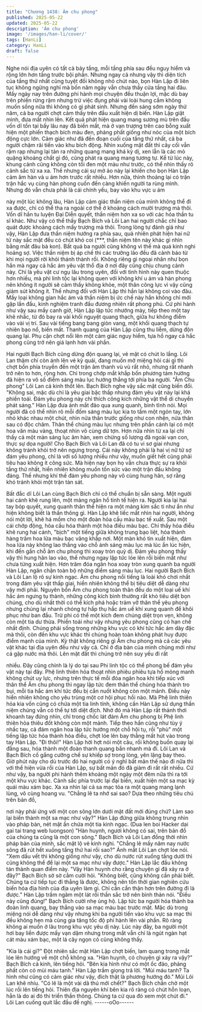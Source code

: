 ```yaml
---
title: "Chương 1438: Âm chu phong"
published: 2025-05-22
updated: 2025-05-22
description: 'Âm chu phong'
image: '/images/han-li/cover/'
tags: [HanLi]
category: HanLi
draft: false
---
```


Nghe nói địa uyên có tất cả bảy tầng, mỗi tầng phía sau đều nguy
hiểm và rộng lớn hơn tầng trước bội phần. Nhưng ngay cả nhưng
vậy thì diện tích của tầng thứ nhất cũng tuyệt đối không nhỏ chút
nào, bọn Hàn Lập đi liên tục không ngừng nghỉ mà bốn năm ngày
vẫn chưa thấy cửa tầng hai đâu.
Mấy ngày nay trên đường phi hành mọi chuyện đều thuận lợi,
mặc dù bay trên phiến rừng rậm nhưng trừ việc đụng phải vài loài
hung cầm không muốn sống nữa thì không có gì phát sinh.
Nhưng đến sáng sớm ngày thứ năm, cả ba người chợt cảm thấy
trên đầu xuất hiện dị biến.
Hàn Lập giật mình, đưa mắt nhìn lên.
Kết quả phát hiện quang mang sương mù trên đầu vốn dĩ tồn tại
bấy lâu nay đã biến mất, mà ở vạn trượng trên cao bỗng xuất
hiện một phiến thạch bích màu đen, phảng phất giống như nóc
của một bích động cực lớn.
Cảm giác như đã đến đoạn cuối của tầng thứ nhất, cả ba người
chậm rãi tiến vào khu bích động.
Nhìn xuống mặt đất thì cây cối vẫn rậm rạp nhưng lại tản ra
những quang mang khá kỳ dị, xen lẫn là các mỏ quặng khoáng
chất gì đó, cũng phát ra quang mang tương tự.
Kể từ lúc này, khung cảnh cũng không còn tối đen một màu như
trước, có thể nhìn thấy rõ cảnh sắc từ xa xa. Thế nhưng cái sự
mờ ảo này lại khiến cho bọn Hàn Lập cảm âm hàn và u ám hơn
trước rất nhiều. Hơn nữa, thỉnh thoảng lại có trận trận hắc vụ
cùng hàn phong cuốn đến càng khiến người ta rùng mình.
Nhưng đó vẫn chưa phải là cái chính yếu, bay vào khu vực u ám

này một lúc không lâu, Hàn Lập cảm giác thần niệm của mình
không thể đi xa được, chỉ có thể tha ra ngoài cơ thể ở khoảng
cách mười trượng mà thôi.
Vốn dĩ hắn tu luyện Đại Diễn quyết, thần niệm hơn xa so với các
hóa thần tu sĩ khác. Như vậy có thể thấy Bạch Bích và Lôi Lan hai
người chắc chỉ bao quát được khoảng cách mấy trượng mà thôi.
Trong lòng tự đánh giá như vậy, Hàn Lập đưa thần niệm hướng
ra phía sau, quả nhiên phát hiện hai nữ tử này sắc mặt đều có
chút khó coi (***, thần niệm tên này khác gì nhìn bằng mắt đâu bà
kon). Bất quá ba người cũng không vì thế mà quá kinh nghi
hoảng sợ.
Việc thần niệm bị áp chế thì các trưởng lão đều đã cảnh báo từ
khi mọi người rời khỏi thánh thành rồi.
Không riêng gì ngoại nhân như bọn hắn mà ngay cả hắc ám yêu
vật thổ địa ở nơi đây cũng chịu chung cảnh này. Chỉ là yêu vật cư
ngụ lâu trong uyên, đối với tình hình này quen thuộc hơn nhiều,
mà phi linh tộc lại không quen với không khí u ám và hàn phong
nên không ít người sẽ cảm thấy không khỏe, một thân công lực vì
vậy cũng giảm sút không ít.
Thế nhưng đối với Hàn Lập thì hắn lại không coi vào đâu. Mấy
loại không gian hắc ám và thần niệm bị ức chế này hắn không chỉ
mới gặp lần đầu, kinh nghiệm tranh đấu đương nhiên rất phong
phú.
Cứ phi hành như vậy sau mấy canh giờ, Hàn Lập lập tức nhướng
mày, tiếp theo một tay khẽ nhấc, từ đó bay ra vài khối nguyệt
quang thạch, giữa hư không điểm vào vài vị trí.
Sau vài tiếng bang bang giòn vang, một khối quang thạch tự
nhiên bạo nổ, biến mất.
Thanh quang của Hàn Lập cũng thu liễm, dừng độn quang lại.
Phụ cận chợt nổi lên một cảm giác nguy hiểm, tựa hồ ngay cả
hắc phong cũng trở nên giá lạnh hơn vài phần.

Hai người Bạch Bích cũng dừng độn quang lại, vẻ mặt có chút lo
lắng.
Lôi Lan thậm chí còn ánh lên vẻ kỳ quái, đang muốn mở miệng
hỏi cái gì thì chợt bốn phía truyền đến một trận âm thanh vù vù rất
nhỏ, nhưng rất nhanh trở nên to hơn, rộng hơn. Chỉ trong chớp
mắt khắp bốn phương tám hướng đã hiện ra vô số điểm sáng
màu lục hướng thẳng tới phía ba người.
"Âm Chu phong" Lôi Lan cả kinh thốt lên.
Bạch Bích nghe vậy sắc mặt cũng biến đổi.
"Không sai, mặc dù chỉ là yêu giai bậc thấp nhưng đám yêu vật
này lại khá phiền toái. Đám yêu phong này chỉ thích công kích
những vật thể di chuyển phát sáng." Hàn Lập đưa ánh mắt đảo
qua xung quanh, bình tĩnh nói.
Mọi người đã có thể nhìn rõ mỗi đốm sáng màu lục kia to tầm một
ngón tay, lớn nhỏ khác nhau một chút, nhìn nửa thân trước giống
như con nhện, nửa thân sau có độc châm. Thân thể chúng màu
lục nhưng trên phần cánh lại có một hoa văn màu vàng, thoạt
nhìn vô cùng dữ tợn. Hơn nữa nhìn từ xa lại chỉ thấy cả một màn
sáng lục âm hàn, xem chừng số lượng đã ngoài vạn con, thực sự
dọa người!
Cho Bạch Bích và Lôi Lan đã có tu vi sơ giai nhưng không tránh
khỏi trở nên ngưng trọng.
Cái này không phải là hai vị nữ tử sợ đám yêu phong, chỉ là với
số lượng nhiều như vậy, muốn giết hết cũng phải tiêu hao không
ít công sức.
Mà hiện nay bọn họ vẫn chưa thực sự ra khỏi tầng thứ nhất, hiển
nhiên không muốn tốn sức vào một trận đấu không đáng.
Thế nhưng khí thế đám yêu phong này vô cùng hung hãn, sợ
rằng khó tránh khỏi một trận tàn sát.

Bất đắc dĩ Lôi Lan cùng Bạch Bích chỉ có thể chuẩn bị sẵn sàng.
Một người hai cánh khẽ rung lên, một mảng ngân hồ tinh tế hiện
ra. Người kia lại hai tay bóp quyết, xung quanh thân thể hiện ra
một mảng kim sắc ti như ẩn như hiện không biết là thần thông gì.
Hàn Lập khẽ liếc mắt nhìn hai người, không nói một lời, khẽ há
mồm cho một đoàn hỏa cầu màu bạc tế xuất. Sau một cái chớp
động, hỏa cầu hóa thành một hỏa điều màu bạc.
Chỉ thấy hỏa điểu khẽ rung hai cánh, "bịch" một tiếng giữa không
trung bạo liệt, hóa thành hàng trăm hoa lửa màu bạc văng khắp
nơi.
Một màn khó tin xuất hiện, đám hoa lửa này không lao thẳng vào
chỗ ánh sáng màu lục mà lúc ẩn lúc hiện, khi đến gần chỗ âm chu
phong thì xoay tròn quỷ dị. Đám yêu phong thấy vậy thì hung hãn
lao vào, thế nhưng ngay lập tức lóe lên rồi biến mất như chưa
từng xuất hiện.
Hơn trăm đóa ngân hoa xoay tròn xung quanh ba người Hàn Lập,
ngăn chặn toàn bộ những điểm sáng màu lục. Hai người Bạch
Bích và Lôi Lan lộ rõ sự kinh ngạc.
Âm chu phong nổi tiếng là loài khó chơi nhất trong đám yêu vật
thấp giai, hiển nhiên không thể bị tiêu diệt dễ dàng như vậy mới
phải. Nguyên bổn Âm chu phong toàn thân đều do một loại uế khí
hắc ám ngưng tụ thành, những công kích bình thường rất khó tiêu
diệt bọn chúng, cho dù nhất thời có thể kích phá hoặc trảm vỡ
thân thể yêu phong nhưng chúng lại nhanh chóng tự hấp thụ hắc
ám uế khí xung quanh để khôi phục như ban đầu. Trừ phi có thể
một kích đem chúng diệt trọn vẹn, không còn một tia dư thừa.
Phiền toái như vậy nhưng yêu phong cũng có hạn chế nhất định.
Chúng phải sống trong những khu vực có khí tức hắc ám dày đặc
mà thôi, còn đến khu vực khác thì chúng hoàn toàn không phát
huy được điểm mạnh của mình.
Kỳ thật không riêng gì Âm chu phong mà cả các yêu vật khác tại
địa uyên đều như vậy cả. Chỉ ở địa bàn của mình chúng mới như
cá gặp nước mà thôi. Lên mặt đất thì chúng trở nên suy yếu đi rất

nhiều.
Đây cũng chính là lý do tại sau Phi linh tộc có thể phong bế đám
yêu vật này tại đây.
Phệ linh thiên hỏa thoạt nhìn phiêu phiêu tựa hồ mỏng manh
không chút uy lực, nhưng trên thực tế mỗi đóa ngân hoa khi tiếp
xúc với thân thể Âm chu phong thì ngay lập tức đem thân thể
chúng hóa thành tro bụi, mỗi tia hắc ám khí tức đều bị cắn nuốt
không còn một mảnh. Điều này hiển nhiên không cho yêu trùng
một cơ hội phục hồi nào.
Mà Phệ linh thiên hỏa kia vốn cũng có chứa một tia linh tính,
không cần Hàn Lập sử dụng thần niệm chúng vẫn có thể tự tới
diệt địch.
Nhờ đó mà Hàn Lập rất thảnh thơi khoanh tay đứng nhìn, chỉ
trong chốc lát đám Âm chu phong bị Phệ linh thiên hỏa thiêu đốt
không còn một mảnh.
Tiếp theo hắn cũng như tùy ý nhấc tay, cả đám ngân hoa lập tức
hướng một chỗ hội tụ, rồi "phù" một tiếng lập tức hóa thành hỏa
điểu, chợt lóe lên bay thẳng mất hút vào trong tay Hàn Lập. "Đi
thôi!" Hàn Lập hời hợt nói một câu, rồi không buồn quay lại đằng
sau, hóa thành một đoàn thanh quang bắn nhanh mà đi. Lôi Lan
và Bạch Bích cố gắng cưỡng chế sự khiếp sợ trong lòng, yên
lặng bay theo.
Giờ phút này cho dù trước đó hai người có ý nghĩ bất mãn thế
nào đi nữa thì với thể hiện vừa rồi của Hàn Lập, sự bất mãn đó
đã giảm đi rất rất nhiều.
Cứ như vậy, ba người phi hành thêm khoảng một ngày một đêm
nữa thì ra tới một khu vực khác. Cảnh sắc phía trước lại đại biến,
xuất hiện một sa mạc kỳ quái màu xám bạc.
Xa xa nhìn lại cả sa mạc tỏa ra một quang mang lạnh lùng, vô
cùng hoang vu.
"Chẳng lẽ ta nhớ sai sao? Dựa theo những tiêu chú trên bản đồ,

nơi này phải ứng với một con sông lớn dưới mặt đất mới đúng
chứ? Làm sao lại biến thành một sa mạc như vậy?" Hàn Lập
đứng giữa không trung nhìn vào pháp bàn, nét mặt ẩn chứa một
tia kinh ngạc.
(Dua len boi Hacker dai gai tai trang web luongson)
"Hàn huynh, ngươi không có sai, trên bản đồ của chúng ta cũng là
một con sông." Bạch Bích và Lôi Lan đồng thời nhìn pháp bàn
của mình, sắc mặt lộ vẻ kinh nghi.
"Chẳng lẽ mấy năm nay nước sông đã rút hết xuống tầng thứ hai
rồi sao?" Ánh mắt Lôi Lan chợt lóe nói.
"Xem dấu vết thì không giống như vậy, cho dù nước rút xuống
tầng dưới thì cũng không thể để lại một sa mạc như vậy được."
Hàn Lập lắc đầu không tán thành quan điểm này.
"Vậy Hàn huynh cho rằng chuyện gì đã xảy ra ở đây?" Bạch Bích
sờ sờ cằm cười hỏi.
"Không biết, cũng không cần phải biết. Chúng ta cứ tiếp tục đi
thẳng là được, không nên tốn thời gian nghiên cứu biến hóa địa
hình của địa uyên làm gì. Chỉ cần cẩn thận hơn trên đường đi là
được." Hàn Lập trầm ngâm một lát rồi thần sắc trở nên bình thản
nói.
"Điều này cũng đúng!" Bạch Bích cười nhẹ ủng hộ.
Lập tức ba người hóa thành ba đoàn linh quang, bay thẳng vào
sa mạc màu bạc trước mặt.
Mặc dù trong miệng nói dễ dàng như vậy nhưng khi ba người tiến
vào khu vực sa mạc thì đều không hẹn mà cùng gia tăng tốc độ
phi hành lên vài phần. Rõ ràng không ai muốn ở lâu trong khu
vực yêu dị này.
Lúc này đây, ba người một hơi bay liền được mấy vạn dặm
nhưng trong mắt vẫn chỉ là ngút ngàn hạt cát màu xám bạc, một
lá cây ngọn cỏ cũng không thấy.

"Kia là cái gì?" Đột nhiên sắc mặt Hàn Lập chợt biến, lam quang
trong mắt lóe lên hướng về một chỗ không xa.
"Hàn huynh, có chuyện gì xảy ra vậy?" Bạch Bích cả kinh, lên
tiếng hỏi.
"Bên kia hình như có một ốc đảo, phảng phất còn có mùi máu
tanh." Hàn Lập trầm giọng trả lời.
"Mùi máu tanh? Ta hình như cũng có cảm giác như vậy, đích thật
là phương hướng đó." Mũi Lôi Lan khẽ nhíu.
"Có lẽ là một vài dã thú mới chết?" Bạch Bích chần chờ một lúc
rồi lên tiếng hỏi.
Thiên địa nguyên khí bên kia rõ ràng có chút hỗn loạn, hẳn là do
ai đó thi triển thần thông. Chúng ta cứ qua đó xem một chút đi."
Lôi Lan cuống quít lắc đầu đề nghị.
------oOo------
